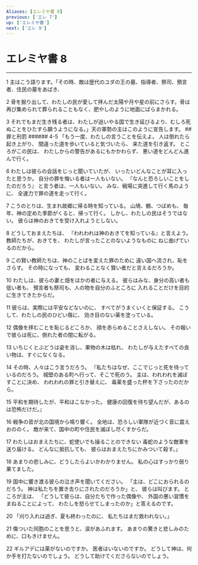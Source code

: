```yaml
---
Aliases: [エレミヤ書 8]
previous: ['エレ 7']
up: ['エレミヤ書']
next: ['エレ 9']
---
```

# エレミヤ書 8

***




1 
主はこう語ります。「その時、敵は歴代のユダの王の墓、指導者、祭司、預言者、住民の墓をあばき、 



2 
骨を掘り出して、わたしの民が愛して拝んだ太陽や月や星の前にさらす。骨は再び集められて葬られることもなく、肥やしのように地面にばらまかれる。 



3 
それでもまだ生き残る者は、わたしが追いやる国で生き延びるより、むしろ死ぬことをひたすら願うようになる。」天の軍勢の主はこのように宣告します。 ## 罪と刑罰 ###### 4-5 「もう一度、わたしの言うことを伝えよ。 人は倒れたら起き上がり、 間違った道を歩いていると気づいたら、 来た道を引き返す。 ところがこの民は、 わたしからの警告があるにもかかわらず、 悪い道をどんどん進んで行く。 



6 
わたしは彼らの会話をじっと聞いていたが、 いったいどんなことが耳に入ったと思うか。 自分の罪を悔いる者は一人もいない。 『なんと恐ろしいことをしたのだろう』 と言う者は、一人もいない。 みな、戦場に突進して行く馬のように、 全速力で罪の道を走って行く。 



7 
こうのとりは、生まれ故郷に帰る時を知っている。 山鳩、鶴、つばめも、 毎年、神の定めた季節がくると、帰って行く。 しかし、わたしの民はそうではない。 彼らは神のおきてを受け入れようとしない。 



8 
どうしておまえたちは、 『われわれは神のおきてを知っている』と言えよう。 教師たちが、おきてを、 わたしが言ったことのないようなものに ねじ曲げているのだから。 



9 
この賢い教師たちは、神のことばを変えた罪のために 遠い国へ流され、恥をさらす。 その時になっても、 変わることなく賢い者だと言えるだろうか。 



10 
わたしは、彼らの妻と畑をほかの者に与える。 彼らはみな、身分の高い者も低い者も、 預言者も祭司も、人の物を自分のふところに 入れることだけを目的に生きてきたからだ。 



11 
彼らは、実際には平安などないのに、 すべてがうまくいくと保証する。 こうして、わたしの民のひどい傷に、 効き目のない薬を塗っている。 



12 
偶像を拝むことを恥じるどころか、 顔を赤らめることさえしない。 その報いで彼らは死に、倒れた者の間に転がる。 



13 
いちじくとぶどうは姿を消し、果物の木は枯れ、 わたしが与えたすべての良い物は、すぐになくなる。 



14 
その時、人々はこう言うだろう。 『私たちはなぜ、ここでじっと死を待っているのだろう。 城壁のある町へ行って、そこで死のう。 主は、われわれを滅ぼすことに決め、 われわれの罪と引き替えに、 毒薬を盛った杯を下さったのだから。 



15 
平和を期待したが、平和はこなかった。 健康の回復を待ち望んだが、あるのは恐怖だけだ。』 



16 
戦争の音が北の国境から鳴り響く。 全地は、恐ろしい軍隊が近づく音に震えおののく。 敵が来て、国中の町や住民を滅ぼし尽くすからだ。 



17 
わたしはおまえたちに、蛇使いでも操ることのできない 毒蛇のような敵軍を送り届ける。 どんなに抵抗しても、 彼らはおまえたちにかみついて殺す。」 



18 
あまりの悲しみに、どうしたらよいかわかりません。 私の心はすっかり弱り果てました。 



19 
国中に響き渡る彼らの泣き声を聞いてください。 「主は、どこにおられるのだろう。 神は私たちを置き去りにされたのだろうか」と、 彼らは叫びます。 ところが主は、 「どうして彼らは、自分たちで作った偶像や、 外国の悪い習慣をまねることによって、 わたしを怒らせてしまったのか」と答えるのです。 



20 
「刈り入れは過ぎ、夏も終わったのに、 私たちはまだ救われない。」 



21 
傷ついた同胞のことを思うと、涙があふれます。 あまりの驚きと悲しみのために、口もきけません。 



22 
ギルアデには薬がないのですか。 医者はいないのですか。 どうして神は、何か手を打たないのでしょう。 どうして助けてくださらないのでしょう。
